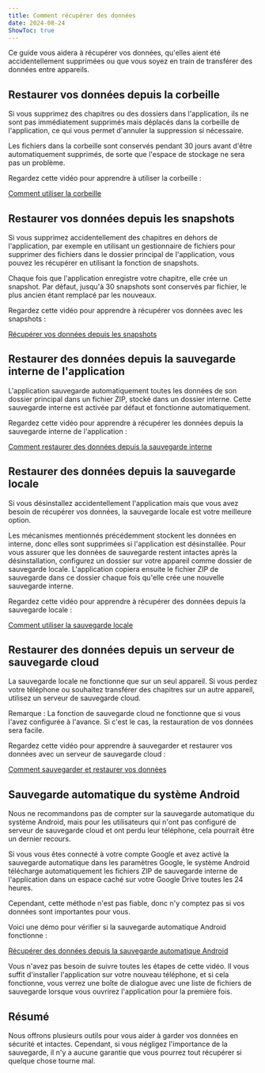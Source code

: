 ```yaml
---
title: Comment récupérer des données  
date: 2024-08-24  
ShowToc: true
---
```


Ce guide vous aidera à récupérer vos données, qu'elles aient été accidentellement supprimées ou que vous soyez en train de transférer des données entre appareils.

## Restaurer vos données depuis la corbeille

Si vous supprimez des chapitres ou des dossiers dans l'application, ils ne sont pas immédiatement supprimés mais déplacés dans la corbeille de l'application, ce qui vous permet d'annuler la suppression si nécessaire.

Les fichiers dans la corbeille sont conservés pendant 30 jours avant d'être automatiquement supprimés, de sorte que l'espace de stockage ne sera pas un problème.

Regardez cette vidéo pour apprendre à utiliser la corbeille :  

[Comment utiliser la corbeille](https://youtube.com/shorts/WUrHmY4-T30?feature=share)

## Restaurer vos données depuis les snapshots

Si vous supprimez accidentellement des chapitres en dehors de l'application, par exemple en utilisant un gestionnaire de fichiers pour supprimer des fichiers dans le dossier principal de l'application, vous pouvez les récupérer en utilisant la fonction de snapshots.

Chaque fois que l'application enregistre votre chapitre, elle crée un snapshot. Par défaut, jusqu'à 30 snapshots sont conservés par fichier, le plus ancien étant remplacé par les nouveaux.

Regardez cette vidéo pour apprendre à récupérer vos données avec les snapshots :  

[Récupérer vos données depuis les snapshots](https://youtu.be/QRlzmj-Vp88)

## Restaurer des données depuis la sauvegarde interne de l'application

L'application sauvegarde automatiquement toutes les données de son dossier principal dans un fichier ZIP, stocké dans un dossier interne. Cette sauvegarde interne est activée par défaut et fonctionne automatiquement.

Regardez cette vidéo pour apprendre à récupérer les données depuis la sauvegarde interne de l'application :  

[Comment restaurer des données depuis la sauvegarde interne](https://youtube.com/shorts/GAOLcbpsCHQ?feature=share)

## Restaurer des données depuis la sauvegarde locale

Si vous désinstallez accidentellement l'application mais que vous avez besoin de récupérer vos données, la sauvegarde locale est votre meilleure option.

Les mécanismes mentionnés précédemment stockent les données en interne, donc elles sont supprimées si l'application est désinstallée. Pour vous assurer que les données de sauvegarde restent intactes après la désinstallation, configurez un dossier sur votre appareil comme dossier de sauvegarde locale. L'application copiera ensuite le fichier ZIP de sauvegarde dans ce dossier chaque fois qu'elle crée une nouvelle sauvegarde interne.

Regardez cette vidéo pour apprendre à récupérer des données depuis la sauvegarde locale :  

[Comment utiliser la sauvegarde locale](https://youtu.be/Y-M5V3OKWM8)

## Restaurer des données depuis un serveur de sauvegarde cloud

La sauvegarde locale ne fonctionne que sur un seul appareil. Si vous perdez votre téléphone ou souhaitez transférer des chapitres sur un autre appareil, utilisez un serveur de sauvegarde cloud.

Remarque : La fonction de sauvegarde cloud ne fonctionne que si vous l'avez configurée à l'avance. Si c'est le cas, la restauration de vos données sera facile.

Regardez cette vidéo pour apprendre à sauvegarder et restaurer vos données avec un serveur de sauvegarde cloud :  

[Comment sauvegarder et restaurer vos données](https://youtube.com/shorts/F2UTxySivO4)

## Sauvegarde automatique du système Android

Nous ne recommandons pas de compter sur la sauvegarde automatique du système Android, mais pour les utilisateurs qui n'ont pas configuré de serveur de sauvegarde cloud et ont perdu leur téléphone, cela pourrait être un dernier recours.

Si vous vous êtes connecté à votre compte Google et avez activé la sauvegarde automatique dans les paramètres Google, le système Android télécharge automatiquement les fichiers ZIP de sauvegarde interne de l'application dans un espace caché sur votre Google Drive toutes les 24 heures.

Cependant, cette méthode n'est pas fiable, donc n'y comptez pas si vos données sont importantes pour vous.

Voici une démo pour vérifier si la sauvegarde automatique Android fonctionne :  

[Récupérer des données depuis la sauvegarde automatique Android](https://youtu.be/PMrsCCpMebk)

Vous n'avez pas besoin de suivre toutes les étapes de cette vidéo. Il vous suffit d'installer l'application sur votre nouveau téléphone, et si cela fonctionne, vous verrez une boîte de dialogue avec une liste de fichiers de sauvegarde lorsque vous ouvrirez l'application pour la première fois.

## Résumé

Nous offrons plusieurs outils pour vous aider à garder vos données en sécurité et intactes. Cependant, si vous négligez l'importance de la sauvegarde, il n'y a aucune garantie que vous pourrez tout récupérer si quelque chose tourne mal.
